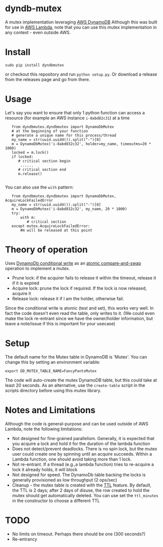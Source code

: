 # dyndb-mutex
A mutex implementation  leveraging [AWS DynamoDB](https://aws.amazon.com/dynamodb/)
Although this was built for use in  [AWS Lambda](https://aws.amazon.com/lambda), note that you can use this mutex implementation in any context - even outside AWS.

# Install
```
sudo pip install dyndbmutex
```
or checkout this repository and run `python setup.py`. Or download a release from the releases page and go from there.

# Usage
Let's say you want to ensure that only 1 python function can access a resource (for example an AWS instance `i-8abd82c31`) at a time

```
   from dyndbmutex.dyndbmutex import DynamoDbMutex
   # at the beginning of your function
   # generate a unique name for this process/thread
   my_name = str(uuid.uuid4()).split("-")[0]
   m = DynamoDbMutex('i-8abd832c32', holder=my_name, timeoutms=20 * 1000)
   locked = m.lock()
   if locked:
      # critical section begin
       ......
      # critical section end
      m.release()


```

You can also use the `with` pattern:

```
   from dyndbmutex.dyndbmutex import DynamoDbMutex, AcquireLockFailedError
   my_name = str(uuid.uuid4()).split("-")[0]
   m = DynamoDbMutex('i-8abd832c32', my_name, 20 * 1000)
   try:
       with m:
          # critical section
   except mutex.AcquireLockFailedError:
       #m will be released at this point

```

# Theory of operation
Uses [DynamoDb conditional write](http://docs.aws.amazon.com/amazondynamodb/latest/developerguide/WorkingWithItems.html#WorkingWithItems.ConditionalUpdate) as an [atomic compare-and-swap](https://en.wikipedia.org/wiki/Compare-and-swap) operation to implement a mutex.

  * Prune lock: if the acquirer fails to release it within the timeout, release it if it is expired
  * Acquire lock: prune the lock if required. If the lock is now released, acquire it
  * Release lock: release it if I am the holder, otherwise fail.

Since the conditional write is atomic (test and set), this works very well. In fact the code doesn't even read the table, only writes to it.
(We could even make the lock re-entrant since we have the owner/holder information, but leave a note/issue if this is important for your usecase)

# Setup
The default name for the Mutex table in DynamoDB is 'Mutex'. You can change this by setting an environment variable:

```
export DD_MUTEX_TABLE_NAME=FancyPantsMutex
```

The code will auto-create the mutex DynamoDB table, but this could take at least 20 seconds. As an alternative, use the `create-table` script in the scripts directory before using this mutex library.


# Notes and Limitations
Although the code is general-purpose and can be used outside of AWS Lambda, note the following limitations:

* Not designed for fine-grained parallelism. Generally, it is expected that you acquire a lock and hold it for the duration of the lambda function
* Does not detect/prevent deadlocks. There is no spin lock, but the mutex user could create one by spinning until an acquire succeeds. Within a Lambda function, one should avoid taking more than 1 lock.
* Not re-entrant. If a thread (e.g.,a lambda function) tries to re-acquire a lock it already holds, it will block
* Not designed for speed. The DynamoDb table backing the locks is generally provisioned as low throughput (2 ops/sec)
* Cleanup - the mutex table is created with the [TTL](https://docs.aws.amazon.com/amazondynamodb/latest/developerguide/TTL.html) feature. By default, the TTL is 2 days; after 2 days of disuse, the row created to hold the mutex should get automatically deleted. You can use set the `ttl_minutes` in the constructor to choose a different TTL


# TODO
* No limits on timeout. Perhaps there should be one (300 seconds?)
* Re-entrancy
